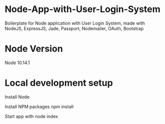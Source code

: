 # Node-App-with-User-Login-System

Boilerplate for Node application with User Login System, made with NodeJS, ExpressJS, Jade, Passport, Nodemailer, OAuth, Bootstrap

# Node Version

Node 10.14.1

# Local development setup

Install Node

Install NPM packages npm install

Start app with node index
